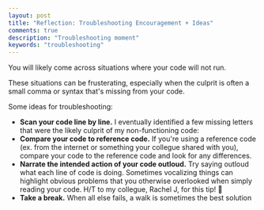 ```yaml
---
layout: post
title: "Reflection: Troubleshooting Encouragement + Ideas"
comments: true
description: "Troubleshooting moment"
keywords: "troubleshooting"
---
```


You will likely come across situations where your code will not run.  

These situations can be frusterating, especially when the culprit is often a small comma or syntax that's missing from your code.  

Some ideas for troubleshooting: 
* **Scan your code line by line.** I eventually identified a few missing letters that were the likely culprit of my non-functioning code: 
* **Compare your code to reference code.** If you're using a reference code (ex. from the internet or something your collegue shared with you), compare your code to the reference code and look for any differences. 
* **Narrate the intended action of your code outloud.** Try saying outloud what each line of code is doing. Sometimes vocalizing things can highlight obvious problems that you otherwise overlooked when simply reading your code. H/T to my collegue, Rachel J, for this tip! 🙏
* **Take a break.** When all else fails, a walk is sometimes the best solution


